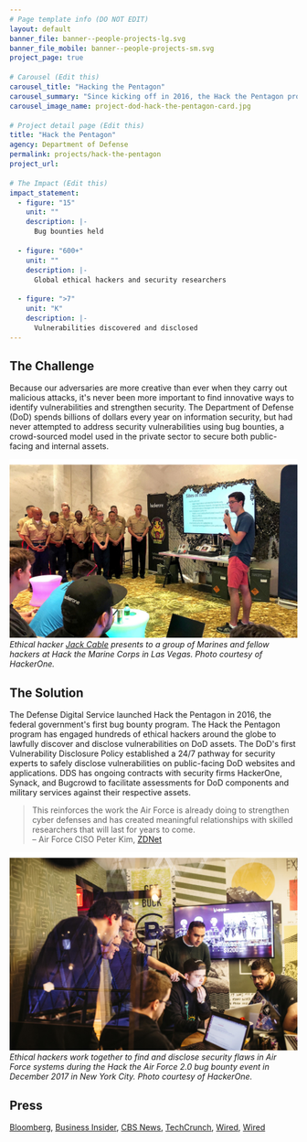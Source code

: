 ```yaml
---
# Page template info (DO NOT EDIT)
layout: default
banner_file: banner--people-projects-lg.svg
banner_file_mobile: banner--people-projects-sm.svg
project_page: true

# Carousel (Edit this)
carousel_title: "Hacking the Pentagon"
carousel_summary: "Since kicking off in 2016, the Hack the Pentagon program has engaged ethical hackers across the globe to help the Department of Defense identify and remedy thousands of security vulnerabilities."
carousel_image_name: project-dod-hack-the-pentagon-card.jpg

# Project detail page (Edit this)
title: "Hack the Pentagon"
agency: Department of Defense
permalink: projects/hack-the-pentagon
project_url:

# The Impact (Edit this)
impact_statement:
  - figure: "15"
    unit: ""
    description: |-
      Bug bounties held

  - figure: "600+"
    unit: ""
    description: |-
      Global ethical hackers and security researchers

  - figure: ">7"
    unit: "K"
    description: |-
      Vulnerabilities discovered and disclosed
---
```


## The Challenge

Because our adversaries are more creative than ever when they carry out malicious attacks, it's never been more important to find innovative ways to identify vulnerabilities and strengthen security. The Department of Defense (DoD) spends billions of dollars every year on information security, but had never attempted to address security vulnerabilities using bug bounties, a crowd-sourced model used in the private sector to secure both public-facing and internal assets.

![](../images/project-dod-hack-the-pentagon-page2.jpg)
*Ethical hacker [Jack Cable](https://www.facebook.com/unitedstatesdigitalservice/videos/199812990900882/) presents to a group of Marines and fellow hackers at Hack the Marine Corps in Las Vegas. Photo courtesy of HackerOne.*

## The Solution

The Defense Digital Service launched Hack the Pentagon in 2016, the federal government's first bug bounty program. The Hack the Pentagon program has engaged hundreds of ethical hackers around the globe to lawfully discover and disclose vulnerabilities on DoD assets. The DoD's first Vulnerability Disclosure Policy established a 24/7 pathway for security experts to safely disclose vulnerabilities on public-facing DoD websites and applications. DDS has ongoing contracts with security firms HackerOne, Synack, and Bugcrowd to facilitate assessments for DoD components and military services against their respective assets.

<blockquote class="pullquote" markdown="1">
This reinforces the work the Air Force is already doing to strengthen cyber defenses and has created meaningful relationships with skilled researchers that will last for years to come.
 <footer>– Air Force CISO Peter Kim, <a href="https://www.zdnet.com/article/hack-the-air-force-2-0-uncovers-over-100-vulnerabilities/" target="_blank">ZDNet</a>
 </footer>
</blockquote>


![](../images/project-dod-hack-the-pentagon-page.jpg)
*Ethical hackers work together to find and disclose security flaws in Air Force systems during the Hack the Air Force 2.0 bug bounty event in December 2017 in New York City. Photo courtesy of HackerOne.*

## Press
[Bloomberg](https://www.bloomberg.com/news/articles/2017-02-13/pentagon-hires-hackers-to-target-sensitive-internal-systems),
[Business Insider](https://www.businessinsider.com/department-defense-wants-people-hack-pentagon-2018-10),
[CBS News](https://www.youtube.com/watch?v=Q1Wll7HY33U),
[TechCrunch](https://techcrunch.com/2017/01/19/hacking-the-army/),
[Wired](https://www.wired.com/2016/03/pentagon-launches-feds-first-bug-bounty-hackers/),
[Wired](https://www.wired.com/story/hack-the-pentagon-bug-bounty-results/)
